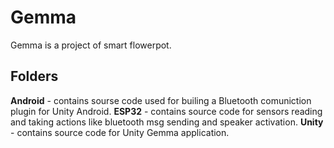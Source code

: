 # Gemma
Gemma is a project of smart flowerpot.  

## Folders  
**Android** - contains sourse code used for builing a Bluetooth comuniction plugin for Unity Android.
**ESP32** - contains source code for sensors reading and taking actions like bluetooth msg sending and speaker activation.
**Unity** - contains source code for Unity Gemma application.
